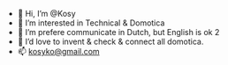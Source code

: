 - 👋 Hi, I’m @Kosy
- 👀 I’m interested in Technical & Domotica
- 🌱 I’m prefere communicate in Dutch, but English is ok 2
- 💞️ I’d love to invent & check & connect all domotica.
- 📫 kosyko@gmail.com

<!---
Kosyko/Kosyko is a ✨ special ✨ repository because its `README.md` (this file) appears on your GitHub profile.
You can click the Preview link to take a look at your changes.
--->
